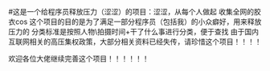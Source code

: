 #这是一个给程序员释放压力（涩涩）的项目：涩涩，从每个人做起
收集全网的胶衣cos
这个项目的目的是为了满足一部分程序员（包括我）的小众癖好，用来释放压力的
分类标准是按照人物\拍摄时间+干了什么事进行分类，便于查找
由于国内互联网相关的高压集权政策，大部分相关资料已经失传，请珍惜这个项目！！！！

欢迎各位大佬继续完善这个项目！！！！！！

